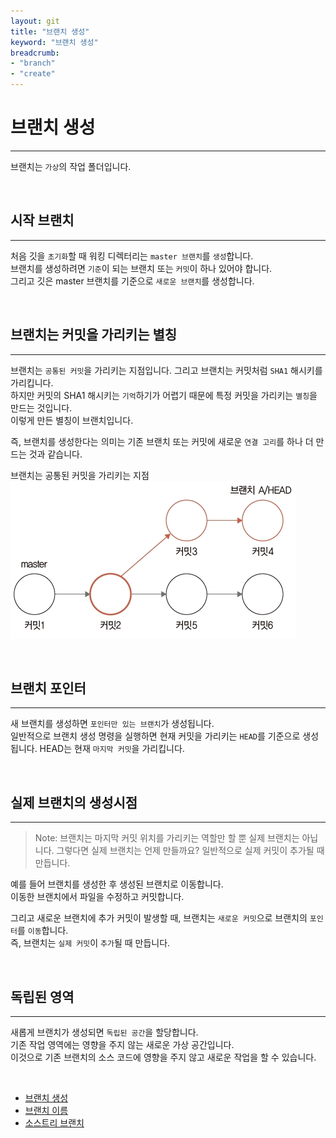 ```yaml
---
layout: git
title: "브랜치 생성"
keyword: "브랜치 생성"
breadcrumb:
- "branch"
- "create"
---
```


# 브랜치 생성
---
브랜치는 `가상`의 작업 폴더입니다.  

<br>

## 시작 브랜치
---
처음 깃을 `초기화`할 때 워킹 디렉터리는 `master 브랜치`를 `생성`합니다.  
브랜치를 생성하려면 `기준`이 되는 브랜치 또는 `커밋`이 하나 있어야 합니다.  
그리고 깃은 master 브랜치를 기준으로 `새로운 브랜치`를 생성합니다.  

<br>

## 브랜치는 커밋을 가리키는 별칭
---
브랜치는 `공통된 커밋`을 가리키는 지점입니다. 그리고 브랜치는 커밋처럼 `SHA1` 해시키를 가리킵니다.  
하지만 커밋의 SHA1 해시키는 `기억`하기가 어렵기 때문에 특정 커밋을 가리키는 `별칭`을 만드는 것입니다.  
이렇게 만든 별칭이 브랜치입니다.  

즉, 브랜치를 생성한다는 의미는 기존 브랜치 또는 커밋에 새로운 `연결 고리`를 하나 더 만드는 것과 같습니다.  

브랜치는 공통된 커밋을 가리키는 지점  
![브랜치는 공통된 커밋을 가리키는 지점 ](../img/06-2.jpg)

<br>

## 브랜치 포인터
---
새 브랜치를 생성하면 `포인터만 있는 브랜치`가 생성됩니다.  
일반적으로 브랜치 생성 명령을 실행하면 현재 커밋을 가리키는 `HEAD`를 기준으로 생성됩니다. HEAD는 현재 `마지막 커밋`을 가리킵니다.  

<br>

## 실제 브랜치의 생성시점
---
> Note: 브랜치는 마지막 커밋 위치를 가리키는 역할만 할 뿐 실제 브랜치는 아닙니다. 그렇다면 실제 브랜치는 언제 만들까요? 일반적으로 실제 커밋이 추가될 때 만듭니다.  

예를 들어 브랜치를 생성한 후 생성된 브랜치로 이동합니다.  
이동한 브랜치에서 파일을 수정하고 커밋합니다.  

그리고 새로운 브랜치에 추가 커밋이 발생할 때, 브랜치는 `새로운 커밋`으로 브랜치의 `포인터`를 `이동`합니다.  
즉, 브랜치는 `실제 커밋`이 `추가`될 때 만듭니다.  

<br>

## 독립된 영역
---
새롭게 브랜치가 생성되면 `독립된 공간`을 할당합니다.  
기존 작업 영역에는 영향을 주지 않는 새로운 가상 공간입니다.  
이것으로 기존 브랜치의 소스 코드에 영향을 주지 않고 새로운 작업을 할 수 있습니다.  

<br>

+ [브랜치 생성](create) 
+ [브랜치 이름](name) 
+ [소스트리 브랜치](sourcetree) 

<br>
